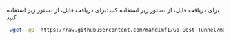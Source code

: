 برای دریافت فایل، از دستور زیر استفاده کنید:برای دریافت فایل، از دستور زیر استفاده کنید:


```bash
 wget -qO- https://raw.githubusercontent.com/mahdimf1/Go-Gost-Tunnel/main/Go-Gost-Tunnel-3.2.2.sh
